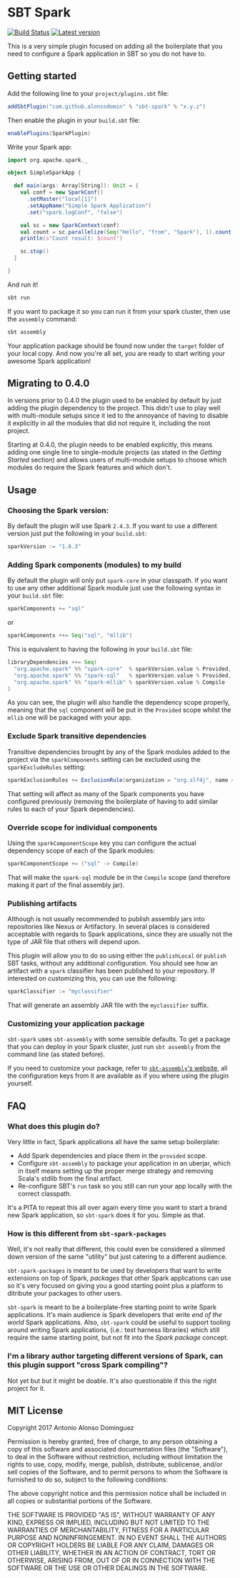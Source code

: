 # SBT Spark

[![Build Status](https://travis-ci.org/alonsodomin/sbt-spark.svg?branch=master)](https://travis-ci.org/alonsodomin/sbt-spark)
[![Latest version](https://index.scala-lang.org/alonsodomin/sbt-spark/sbt-spark/latest.svg?color=green)](https://index.scala-lang.org/alonsodomin/sbt-spark)

This is a very simple plugin focused on adding all the boilerplate that you need to configure a Spark application
 in SBT so you do not have to.

## Getting started

Add the following line to your `project/plugins.sbt` file:

```scala
addSbtPlugin("com.github.alonsodomin" % "sbt-spark" % "x.y.z")
```

Then enable the plugin in your `build.sbt` file:

```scala
enablePlugins(SparkPlugin)
```

Write your Spark app:

```scala
import org.apache.spark._

object SimpleSparkApp {

  def main(args: Array[String]): Unit = {
    val conf = new SparkConf()
      .setMaster("local[1]")
      .setAppName("Simple Spark Application")
      .set("spark.logConf", "false")

    val sc = new SparkContext(conf)
    val count = sc.parallelize(Seq("Hello", "from", "Spark"), 1).count()
    println(s"Count result: $count")

    sc.stop()
  }

}
```

And run it!

```bash
sbt run
```

If you want to package it so you can run it from your spark cluster, then use the `assembly` command:

```bash
sbt assembly
```

Your application package should be found now under the `target` folder of your local copy. And now you're all set, you are ready to start writing your awesome Spark application!

## Migrating to 0.4.0

In versions prior to 0.4.0 the plugin used to be enabled by default by just adding the plugin dependency to the project.
This didn't use to play well with multi-module setups since it led to the annoyance of having to disable it explicitly in
all the modules that did not require it, including the root project.

Starting at 0.4.0, the plugin needs to be enabled explicitly, this means adding one single line to single-module projects
(as stated in the _Getting Started_ section) and allows users of multi-module setups to choose which modules do require
the Spark features and which don't.

## Usage

### Choosing the Spark version:

By default the plugin will use Spark `2.4.3`. If you want to use a different version just put the following in your `build.sbt`:

```scala
sparkVersion := "1.6.3"
```

### Adding Spark components (modules) to my build

By default the plugin will only put `spark-core` in your classpath. If you want to use any other additional Spark module just
 use the following syntax in your `build.sbt` file:

```scala
sparkComponents += "sql"
```

or

```scala
sparkComponents ++= Seq("sql", "mllib")
```

This is equivalent to having the following in your `build.sbt` file:

```scala
libraryDependencies ++= Seq(
  "org.apache.spark" %% "spark-core"  % sparkVersion.value % Provided,
  "org.apache.spark" %% "spark-sql"   % sparkVersion.value % Provided,
  "org.apache.spark" %% "spark-mllib" % sparkVersion.value % Compile
)
```

As you can see, the plugin will also handle the dependency scope properly, meaning that the `sql` component will be
put in the `Provided` scope whilst the `mllib` one will be packaged with your app.

### Exclude Spark transitive dependencies

Transitive dependencies brought by any of the Spark modules added to the project via the `sparkComponents` setting can be excluded using the `sparkExcludeRules` setting:

```scala
sparkExclusionRules += ExclusionRule(organization = "org.slf4j", name = "slf4j-log4j12")
```

That setting will affect as many of the Spark components you have configured previously (removing the boilerplate of having to add similar rules to each of your Spark dependencies).

### Override scope for individual components

Using the `sparkComponentScope` key you can configure the actual dependency scope of each of the Spark modules:

```scala
sparkComponentScope += ("sql" -> Compile)
```

That will make the `spark-sql` module be in the `Compile` scope (and therefore making it part of the final assembly jar).

### Publishing artifacts

Although is not usually recommended to publish assembly jars into repositories like Nexus or Artifactory. In several places is considered acceptable with regards to Spark applications, since they are usually not the type of JAR file that others will depend upon.

This plugin will allow you to do so using either the `publishLocal` or `publish` SBT tasks, without any additional configuration. You should see how an artifact with a `spark` classifier has been published to your repository. If interested on customizing this, you can use the following:

```scala
sparkClassifier := "myclassifier"
```

That will generate an assembly JAR file with the `myclassifier` suffix.

### Customizing your application package

`sbt-spark` uses `sbt-assembly` with some sensible defaults. To get a package that you can deploy in your Spark cluster,
just run `sbt assembly` from the command line (as stated before).

If you need to customize your package, refer to [`sbt-assembly`'s website](https://github.com/sbt/sbt-assembly), all the
configuration keys from it are available as if you where using the plugin yourself.

## FAQ

### What does this plugin do?

Very little in fact, Spark applications all have the same setup boilerplate:

 * Add Spark dependencies and place them in the `provided` scope.
 * Configure `sbt-assembly` to package your application in an uberjar, which in itself means setting up the proper merge strategy and removing Scala's stdlib from the final artifact.
 * Re-configure SBT's `run` task so you still can run your app locally with the correct classpath.

It's a PITA to repeat this all over again every time you want to start a brand new Spark application, so `sbt-spark` does it for you. Simple as that.

### How is this different from `sbt-spark-packages`

Well, it's not really that different, this could even be considered a slimmed down version of the same "utility" but just
catering to a different audience.

`sbt-spark-packages` is meant to be used by developers that want to write extensions on top of Spark, _packages_ that other
Spark applications can use so it's very focused on giving you a good starting point plus a platform to ditribute your packages
to other users.

`sbt-spark` is meant to be a boilerplate-free starting point to write Spark applications. It's main audience is Spark developers
that write _end of the world_ Spark applications. Also, `sbt-spark` could be useful to support tooling around writing Spark applications,
(i.e.: test harness libraries) which still require the same starting point, but not fit into the _Spark package_ concept.

### I'm a library author targeting different versions of Spark, can this plugin support "cross Spark compiling"?

Not yet but but it might be doable. It's also questionable if this the right project for it.

## MIT License

Copyright 2017 Antonio Alonso Dominguez

Permission is hereby granted, free of charge, to any person obtaining a copy of this software and associated documentation files (the "Software"), to deal in the Software without restriction, including without limitation the rights to use, copy, modify, merge, publish, distribute, sublicense, and/or sell copies of the Software, and to permit persons to whom the Software is furnished to do so, subject to the following conditions:

The above copyright notice and this permission notice shall be included in all copies or substantial portions of the Software.

THE SOFTWARE IS PROVIDED "AS IS", WITHOUT WARRANTY OF ANY KIND, EXPRESS OR IMPLIED, INCLUDING BUT NOT LIMITED TO THE WARRANTIES OF MERCHANTABILITY, FITNESS FOR A PARTICULAR PURPOSE AND NONINFRINGEMENT. IN NO EVENT SHALL THE AUTHORS OR COPYRIGHT HOLDERS BE LIABLE FOR ANY CLAIM, DAMAGES OR OTHER LIABILITY, WHETHER IN AN ACTION OF CONTRACT, TORT OR OTHERWISE, ARISING FROM, OUT OF OR IN CONNECTION WITH THE SOFTWARE OR THE USE OR OTHER DEALINGS IN THE SOFTWARE.
